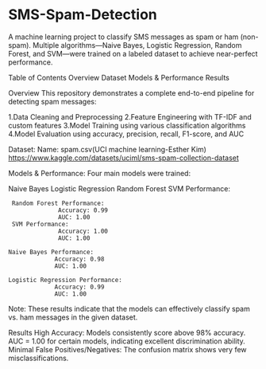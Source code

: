 # SMS-Spam-Detection
A machine learning project to classify SMS messages as spam or ham (non-spam). Multiple algorithms—Naive Bayes, Logistic Regression, Random Forest, and SVM—were trained on a labeled dataset to achieve near-perfect performance.

Table of Contents
        Overview
        Dataset
        Models & Performance
        Results


Overview
This repository demonstrates a complete end-to-end pipeline for detecting spam messages:

1.Data Cleaning and Preprocessing
2.Feature Engineering with TF-IDF and custom features
3.Model Training using various classification algorithms
4.Model Evaluation using accuracy, precision, recall, F1-score, and AUC

Dataset:
       Name: spam.csv(UCI machine learning-Esther Kim) https://www.kaggle.com/datasets/uciml/sms-spam-collection-dataset


Models & Performance:
    Four main models were trained:

   Naive Bayes
   Logistic Regression
   Random Forest
   SVM
Performance:

     Random Forest Performance:
                  Accuracy: 0.99
                  AUC: 1.00
     SVM Performance:
                  Accuracy: 1.00
                  AUC: 1.00

    Naive Bayes Performance:
                 Accuracy: 0.98
                 AUC: 1.00

    Logistic Regression Performance:
                 Accuracy: 0.99
                 AUC: 1.00
Note: These results indicate that the models can effectively classify spam vs. ham messages in the given dataset.


Results
High Accuracy: Models consistently score above 98% accuracy.
AUC = 1.00 for certain models, indicating excellent discrimination ability.
Minimal False Positives/Negatives: The confusion matrix shows very few misclassifications.


